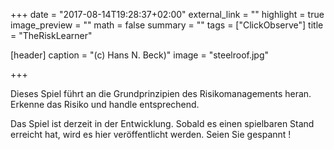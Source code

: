 +++
date = "2017-08-14T19:28:37+02:00"
external_link = ""
highlight = true
image_preview = ""
math = false
summary = ""
tags = ["ClickObserve"]
title = "TheRiskLearner"

[header]
  caption = "(c) Hans N. Beck)"
  image = "steelroof.jpg"

+++

Dieses Spiel führt an die Grundprinzipien des Risikomanagements heran. Erkenne das Risiko und handle entsprechend.

Das Spiel ist derzeit in der Entwicklung. Sobald es einen spielbaren Stand erreicht hat, wird es hier veröffentlicht werden. Seien Sie gespannt !
